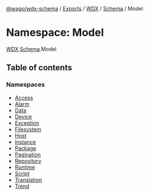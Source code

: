 [@wago/wdx-schema](../README.md) / [Exports](../modules.md) / [WDX](WDX.md) / [Schema](WDX.Schema.md) / Model

# Namespace: Model

[WDX](WDX.md).[Schema](WDX.Schema.md).Model

## Table of contents

### Namespaces

- [Access](WDX.Schema.Model.Access.md)
- [Alarm](WDX.Schema.Model.Alarm.md)
- [Data](WDX.Schema.Model.Data.md)
- [Device](WDX.Schema.Model.Device.md)
- [Exception](WDX.Schema.Model.Exception.md)
- [Filesystem](WDX.Schema.Model.Filesystem.md)
- [Host](WDX.Schema.Model.Host.md)
- [Instance](WDX.Schema.Model.Instance.md)
- [Package](WDX.Schema.Model.Package.md)
- [Pagination](WDX.Schema.Model.Pagination.md)
- [Repository](WDX.Schema.Model.Repository.md)
- [Runtime](WDX.Schema.Model.Runtime.md)
- [Script](WDX.Schema.Model.Script.md)
- [Translation](WDX.Schema.Model.Translation.md)
- [Trend](WDX.Schema.Model.Trend.md)
